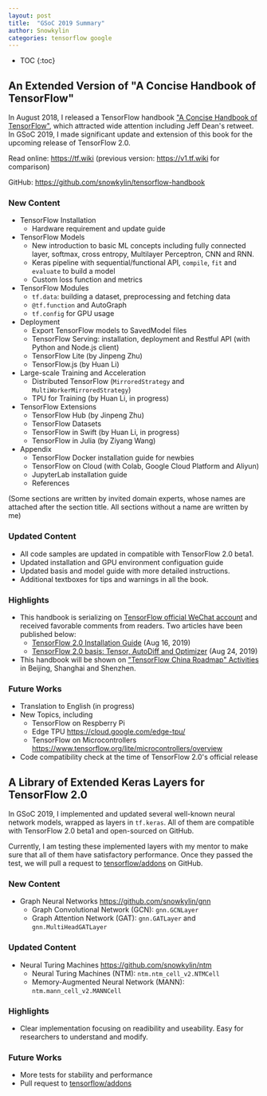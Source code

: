 ```yaml
---
layout: post
title:  "GSoC 2019 Summary"
author: Snowkylin
categories: tensorflow google
---
```


* TOC
{:toc}

## An Extended Version of "A Concise Handbook of TensorFlow"

In August 2018, I released a TensorFlow handbook ["A Concise Handbook of TensorFlow"](/blogs/a-concise-handbook-of-tensorflow.html), which attracted wide attention including Jeff Dean's retweet. In GSoC 2019, I made significant update and extension of this book for the upcoming release of TensorFlow 2.0.

Read online: <https://tf.wiki> (previous version: <https://v1.tf.wiki> for comparison)

GitHub: <https://github.com/snowkylin/tensorflow-handbook>

### New Content

- TensorFlow Installation
  - Hardware requirement and update guide
- TensorFlow Models
  - New introduction to basic ML concepts including fully connected layer, softmax, cross entropy, Multilayer Perceptron, CNN and RNN.
  - Keras pipeline with sequential/functional API, `compile`, `fit` and `evaluate` to build a model
  - Custom loss function and metrics
- TensorFlow Modules
  - `tf.data`: building a dataset, preprocessing and fetching data
  - `@tf.function` and AutoGraph
  - `tf.config` for GPU usage
- Deployment
  - Export TensorFlow models to SavedModel files
  - TensorFlow Serving: installation, deployment and Restful API (with Python and Node.js client)
  - TensorFlow Lite (by Jinpeng Zhu)
  - TensorFlow.js (by Huan Li)
- Large-scale Training and Acceleration
  - Distributed TensorFlow (`MirroredStrategy` and `MultiWorkerMirroredStrategy`)
  - TPU for Training (by Huan Li, in progress)
- TensorFlow Extensions
  - TensorFlow Hub (by Jinpeng Zhu)
  - TensorFlow Datasets
  - TensorFlow in Swift (by Huan Li, in progress)
  - TensorFlow in Julia (by Ziyang Wang)
- Appendix
  - TensorFlow Docker installation guide for newbies
  - TensorFlow on Cloud (with Colab, Google Cloud Platform and Aliyun)
  - JupyterLab installation guide
  - References

(Some sections are written by invited domain experts, whose names are attached after the section title. All sections without a name are written by me)

### Updated Content

- All code samples are updated in compatible with TensorFlow 2.0 beta1.
- Updated installation and GPU environment configuation guide
- Updated basis and model guide with more detailed instructions.
- Additional textboxes for tips and warnings in all the book.

### Highlights

- This handbook is serializing on [TensorFlow official WeChat account](https://mp.weixin.qq.com/mp/profile_ext?action=home&__biz=MzU1OTMyNDcxMQ==&scene=124#wechat_redirect) and received favorable comments from readers. Two articles have been published below:
  - [TensorFlow 2.0 Installation Guide](https://mp.weixin.qq.com/s/7rNXFEC5HYe91RJ0-9CKdQ) (Aug 16, 2019)
  - [TensorFlow 2.0 basis: Tensor, AutoDiff and Optimizer](https://mp.weixin.qq.com/s/6DmpLZ3Nklo17WY84hJYGA) (Aug 24, 2019)
- This handbook will be shown on ["TensorFlow China Roadmap" Activities](https://mp.weixin.qq.com/s/4tb36q01SRYAp_gIamU7TA) in Beijing, Shanghai and Shenzhen.

### Future Works

- Translation to English (in progress)
- New Topics, including
  - TensorFlow on Respberry Pi
  - Edge TPU <https://cloud.google.com/edge-tpu/>
  - TensorFlow on Microcontrollers <https://www.tensorflow.org/lite/microcontrollers/overview>
- Code compatibility check at the time of TensorFlow 2.0's official release

## A Library of Extended Keras Layers for TensorFlow 2.0

In GSoC 2019, I implemented and updated several well-known neural network models, wrapped as layers in `tf.keras`. All of them are compatible with TensorFlow 2.0 beta1 and open-sourced on GitHub.

Currently, I am testing these implemented layers with my mentor to make sure that all of them have satisfactory performance. Once they passed the test, we will pull a request to [tensorflow/addons](https://github.com/tensorflow/addons) on GitHub.

### New Content

- Graph Neural Networks <https://github.com/snowkylin/gnn>
  - Graph Convolutional Network (GCN): `gnn.GCNLayer`
  - Graph Attention Network (GAT): `gnn.GATLayer` and `gnn.MultiHeadGATLayer`

### Updated Content

- Neural Turing Machines <https://github.com/snowkylin/ntm>
  - Neural Turing Machines (NTM): `ntm.ntm_cell_v2.NTMCell`
  - Memory-Augmented Neural Network (MANN): `ntm.mann_cell_v2.MANNCell`

### Highlights

- Clear implementation focusing on readibility and useability. Easy for researchers to understand and modify.

### Future Works

- More tests for stability and performance
- Pull request to [tensorflow/addons](https://github.com/tensorflow/addons)



